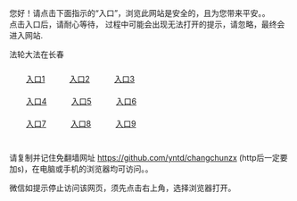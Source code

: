 您好！请点击下面指示的“入口”，浏览此网站是安全的，且为您带来平安。。 <br/>
点击入口后，请耐心等待， 过程中可能会出现无法打开的提示，请忽略，最终会进入网站. </br>

法轮大法在长春<br/>
<div style="padding:10px"><a style="margin:20px" target="_blank" href="https://d236fzdklx7cmb.cloudfront.net/2Qpsp?cnydi" id="ccLink1" rel="nofollow">入口1</a> <a target="_blank" style="margin:20px" href="https://d3uu9ud5e0lpmm.cloudfront.net/2Qpsp?tsuemkx" id="ccLink2" rel="nofollow">入口2</a> <a style="margin:20px" target="_blank" href="https://d4yh2rrlnw6xz.cloudfront.net/2Qpsp?mfeyzak" id="ccLink3" rel="nofollow">入口3</a></div>

<div style="padding:10px" ><a style="margin:20px" target="_blank" href="https://d236fzdklx7cmb.cloudfront.net/2Qpsp?cnydi" id="ccLink4" rel="nofollow">入口4</a> <a style="margin:20px" href="https://d3uu9ud5e0lpmm.cloudfront.net/2Qpsp?tsuemkx" target="_blank" id="ccLink5" rel="nofollow">入口5</a> <a style="margin:20px" href="https://d4yh2rrlnw6xz.cloudfront.net/2Qpsp?mfeyzak" target="_blank" id="ccLink6" rel="nofollow">入口6</a></div>

<div style="padding:10px"><a style="margin:20px" target="_blank" href="https://d236fzdklx7cmb.cloudfront.net/2Qpsp?cnydi" id="ccLink7" rel="nofollow">入口7</a> <a style="margin:20px" href="https://d3uu9ud5e0lpmm.cloudfront.net/2Qpsp?tsuemkx" target="_blank" id="ccLink8" rel="nofollow">入口8</a> <a style="margin:20px" target="_blank" href="https://d4yh2rrlnw6xz.cloudfront.net/2Qpsp?mfeyzak" id="ccLink9" rel="nofollow">入口9</a></div>

<br/>



请复制并记住免翻墙网址 https://github.com/yntd/changchunzx (http后一定要加s)，在电脑或手机的浏览器均可访问。。<br/>

微信如提示停止访问该网页，须先点击右上角，选择浏览器打开。
